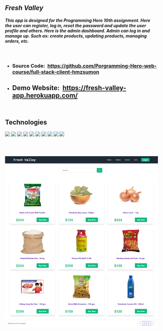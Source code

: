 ## _**Fresh Valley**_

##### _This app is designed for the Programming Hero 10th assignment. Here the user can register, log in, reset the password and update the user profile and others. Here is the admin dashboard. Admin can log in and manage up. Such as: create products, updating products, managing orders, etc._

<br>

- ### **Source Code:**  https://github.com/Porgramming-Hero-web-course/full-stack-client-hmzsumon

- ## **Demo Website:**  https://fresh-valley-app.herokuapp.com/

<br>

## Technologies

![](https://img.shields.io/static/v1?label=&message=HTML&color=red)
![](https://img.shields.io/static/v1?label=&message=CSS&color=<COLOR>)
![](https://img.shields.io/static/v1?label=&message=JAVASCRIPT&color=yellowgreen)
![](https://img.shields.io/static/v1?label=&message=REACT&color=79D8F7)
![](https://img.shields.io/static/v1?label=&message=MATERIAL-UI&color=orange)
![](https://img.shields.io/static/v1?label=&message=REACT-ICONS&color=SUESS)
![](https://img.shields.io/static/v1?label=STYLED&message=COMPONENTS&color=5D2CA7)
![](https://img.shields.io/static/v1?label=&message=NETLIFY&color=F09B1A)
![](https://img.shields.io/static/v1?label=REACT&message=NODE.JS&color=<COLOR>)
![](https://img.shields.io/static/v1?label=&message=MONGODB&color=DC2626)

<!-- ![](https://img.shields.io/static/v1?label=<LABEL>&message=<MESSAGE>&color=<COLOR>) -->
<br>
<br>

![](/src/images/fresh_valley.png)
